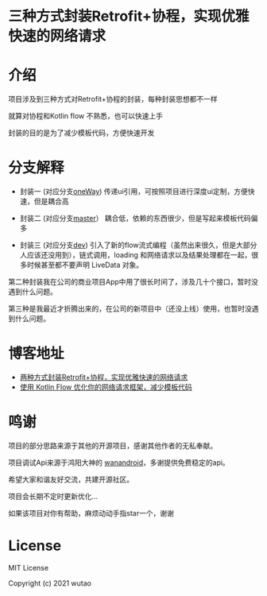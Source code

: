# 三种方式封装Retrofit+协程，实现优雅快速的网络请求

# 介绍
项目涉及到三种方式对Retrofit+协程的封装，每种封装思想都不一样

就算对协程和Kotlin flow 不熟悉，也可以快速上手

封装的目的是为了减少模板代码，方便快速开发


# 分支解释

- 封装一 (对应分支[oneWay](https://github.com/ldlywt/FastJetpack/tree/oneWay)) 传递ui引用，可按照项目进行深度ui定制，方便快速，但是耦合高

- 封装二 (对应分支[master](https://github.com/ldlywt/FastJetpack/tree/master)） 耦合低，依赖的东西很少，但是写起来模板代码偏多

- 封装三 (对应分支[dev](https://github.com/ldlywt/FastJetpack/tree/dev)) 引入了新的flow流式编程（虽然出来很久，但是大部分人应该还没用到），链式调用，loading 和网络请求以及结果处理都在一起，很多时候甚至都不要声明 LiveData 对象。

第二种封装我在公司的商业项目App中用了很长时间了，涉及几十个接口，暂时没遇到什么问题。

第三种是我最近才折腾出来的，在公司的新项目中（还没上线）使用，也暂时没遇到什么问题。

# 博客地址

- [两种方式封装Retrofit+协程，实现优雅快速的网络请求](https://juejin.cn/post/6993294489125126151) 
- [使用 Kotlin Flow 优化你的网络请求框架，减少模板代码](https://juejin.cn/post/7022823222928211975)

# 鸣谢
项目的部分思路来源于其他的开源项目，感谢其他作者的无私奉献。

项目调试Api来源于鸿阳大神的 [wanandroid](https://wanandroid.com/)，多谢提供免费稳定的api。

希望大家和谐友好交流，共建开源社区。

项目会长期不定时更新优化...

如果该项目对你有帮助，麻烦动动手指star一个，谢谢

# License
MIT License

Copyright (c) 2021 wutao

